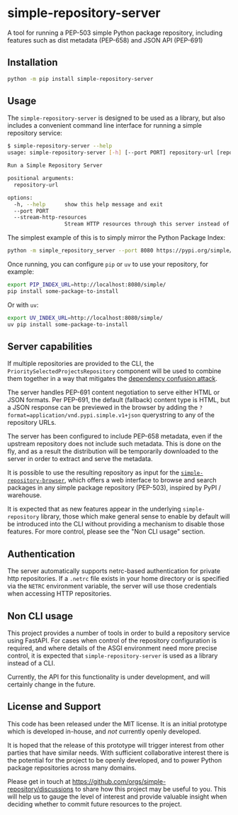 # simple-repository-server

A tool for running a PEP-503 simple Python package repository, including features such as dist metadata (PEP-658) and JSON API (PEP-691)

## Installation

```bash
python -m pip install simple-repository-server
```

## Usage

The ``simple-repository-server`` is designed to be used as a library, but also includes a convenient command line interface for running
a simple repository service:

```bash
$ simple-repository-server --help
usage: simple-repository-server [-h] [--port PORT] repository-url [repository-url ...]

Run a Simple Repository Server

positional arguments:
  repository-url

options:
  -h, --help      show this help message and exit
  --port PORT
  --stream-http-resources
                  Stream HTTP resources through this server instead of redirecting (default: redirect)
```

The simplest example of this is to simply mirror the Python Package Index:

```bash
python -m simple_repository_server --port 8080 https://pypi.org/simple/
```

Once running, you can configure `pip` or `uv` to use your repository, for example:

```bash
export PIP_INDEX_URL=http://localhost:8080/simple/
pip install some-package-to-install
```

Or with `uv`:

```bash
export UV_INDEX_URL=http://localhost:8080/simple/
uv pip install some-package-to-install
```

## Server capabilities

If multiple repositories are provided to the CLI, the ``PrioritySelectedProjectsRepository`` component will be used to
combine them together in a way that mitigates the [dependency confusion attack](https://medium.com/@alex.birsan/dependency-confusion-4a5d60fec610).

The server handles PEP-691 content negotiation to serve either HTML or JSON formats.
Per PEP-691, the default (fallback) content type is HTML, but a JSON response can
be previewed in the browser by adding the ``?format=application/vnd.pypi.simple.v1+json``
querystring to any of the repository URLs.

The server has been configured to include PEP-658 metadata, even if the upstream repository does
not include such metadata. This is done on the fly, and as a result the distribution will be
temporarily downloaded to the server in order to extract and serve the metadata.

It is possible to use the resulting repository as input for the
[``simple-repository-browser``](https://github.com/simple-repository/simple-repository-browser), which
offers a web interface to browse and search packages in any simple package repository (PEP-503),
inspired by PyPI / warehouse.

It is expected that as new features appear in the underlying ``simple-repository`` library, those
which make general sense to enable by default will be introduced into the CLI without providing a
mechanism to disable those features. For more control, please see the "Non CLI usage" section.

## Authentication

The server automatically supports netrc-based authentication for private http repositories.
If a `.netrc` file exists in your home directory or is specified via the `NETRC` environment
variable, the server will use those credentials when accessing HTTP repositories.

## Non CLI usage

This project provides a number of tools in order to build a repository service using FastAPI.
For cases when control of the repository configuration is required, and where details of the
ASGI environment need more precise control, it is expected that ``simple-repository-server`` is used
as a library instead of a CLI.

Currently, the API for this functionality is under development, and will certainly change in the
future.

## License and Support

This code has been released under the MIT license.
It is an initial prototype which is developed in-house, and _not_ currently openly developed.

It is hoped that the release of this prototype will trigger interest from other parties that have similar needs.
With sufficient collaborative interest there is the potential for the project to be openly
developed, and to power Python package repositories across many domains.

Please get in touch at https://github.com/orgs/simple-repository/discussions to share how
this project may be useful to you. This will help us to gauge the level of interest and
provide valuable insight when deciding whether to commit future resources to the project.
